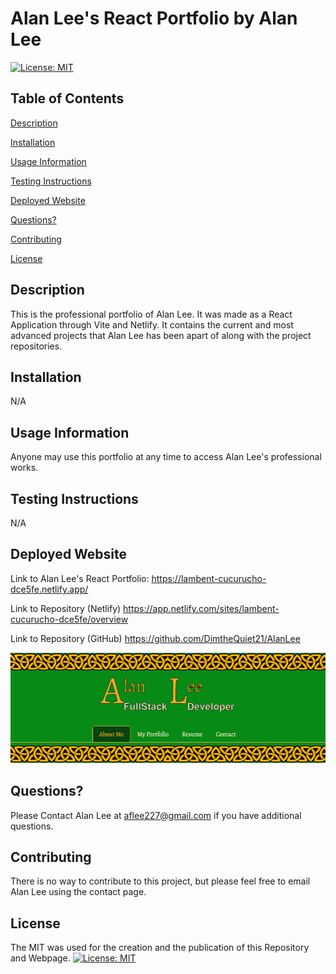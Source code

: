 # Alan Lee's React Portfolio by Alan Lee

[![License: MIT](https://img.shields.io/badge/License-MIT-yellow.svg)](https://opensource.org/licenses/MIT)

## Table of Contents

[Description](#description)

[Installation](#installation)

[Usage Information](#usage-information)

[Testing Instructions](#testing-instructions)

[Deployed Website](#deployed-website)

[Questions?](#questions?)

[Contributing](#contributing)

[License](#license)

## Description 
This is the professional portfolio of Alan Lee. It was made as a React Application through Vite and Netlify. It contains the current and most advanced projects that Alan Lee has been apart of along with the project repositories. 

## Installation
N/A

## Usage Information
Anyone may use this portfolio at any time to access Alan Lee's professional works.

## Testing Instructions
N/A

## Deployed Website 

Link to Alan Lee's React Portfolio: https://lambent-cucurucho-dce5fe.netlify.app/

Link to Repository (Netlify) https://app.netlify.com/sites/lambent-cucurucho-dce5fe/overview

Link to Repository (GitHub) https://github.com/DimtheQuiet21/AlanLee 

![Screenshot of Alan Lee's React Portfolio](./public/assets/images/screenshot.png)

## Questions?
Please Contact Alan Lee at aflee227@gmail.com if you have additional questions.

## Contributing 
There is no way to contribute to this project, but please feel free to email Alan Lee using the contact page.

## License 
The MIT was used for the creation and the publication of this Repository and Webpage.
[![License: MIT](https://img.shields.io/badge/License-MIT-yellow.svg)](https://opensource.org/licenses/MIT)